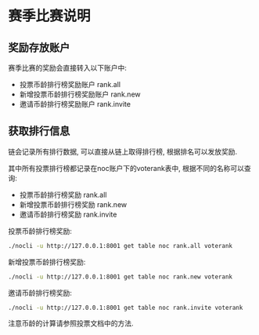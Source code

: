 # 赛季比赛说明

## 奖励存放账户

赛季比赛的奖励会直接转入以下账户中:

- 投票币龄排行榜奖励账户 rank.all
- 新增投票币龄排行榜奖励账户 rank.new
- 邀请币龄排行榜奖励账户 rank.invite

## 获取排行信息

链会记录所有排行数据, 可以直接从链上取得排行榜, 根据排名可以发放奖励.

其中所有投票排行榜都记录在noc账户下的voterank表中, 根据不同的名称可以查询:

- 投票币龄排行榜奖励 rank.all
- 新增投票币龄排行榜奖励 rank.new
- 邀请币龄排行榜奖励 rank.invite

投票币龄排行榜奖励:

```bash
./nocli -u http://127.0.0.1:8001 get table noc rank.all voterank
```

新增投票币龄排行榜奖励:

```bash
./nocli -u http://127.0.0.1:8001 get table noc rank.new voterank
```

邀请币龄排行榜奖励:

```bash
./nocli -u http://127.0.0.1:8001 get table noc rank.invite voterank
```

注意币龄的计算请参照投票文档中的方法.
